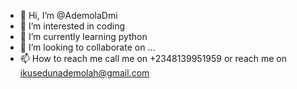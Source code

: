 - 👋 Hi, I’m @AdemolaDmi
- 👀 I’m interested in coding
- 🌱 I’m currently learning python
- 💞️ I’m looking to collaborate on ...
- 📫 How to reach me call me on +2348139951959 or reach me on ikusedunademolah@gmail.com

<!---
AdemolaDmi/AdemolaDmi is a ✨ special ✨ repository because its `README.md` (this file) appears on your GitHub profile.
You can click the Preview link to take a look at your changes.
--->
